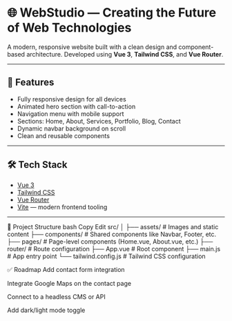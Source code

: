 # 🌐 WebStudio — Creating the Future of Web Technologies

A modern, responsive website built with a clean design and component-based architecture. Developed using **Vue 3**, **Tailwind CSS**, and **Vue Router**.

---

## 🚀 Features

- Fully responsive design for all devices
- Animated hero section with call-to-action
- Navigation menu with mobile support
- Sections: Home, About, Services, Portfolio, Blog, Contact
- Dynamic navbar background on scroll
- Clean and reusable components

---

## 🛠 Tech Stack

- [Vue 3](https://vuejs.org/)
- [Tailwind CSS](https://tailwindcss.com/)
- [Vue Router](https://router.vuejs.org/)
- [Vite](https://vitejs.dev/) — modern frontend tooling

---
📁 Project Structure
bash
Copy
Edit
src/
│
├── assets/              # Images and static content
├── components/          # Shared components like Navbar, Footer, etc.
├── pages/               # Page-level components (Home.vue, About.vue, etc.)
├── router/              # Route configuration
├── App.vue              # Root component
├── main.js              # App entry point
└── tailwind.config.js   # Tailwind CSS configuration

✅ Roadmap
Add contact form integration

Integrate Google Maps on the contact page

Connect to a headless CMS or API

Add dark/light mode toggle

